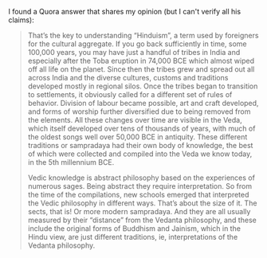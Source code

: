 I found a Quora answer that shares my opinion (but I can't verify all his claims):

> That’s the key to understanding “Hinduism”, a term used by foreigners for the cultural aggregate. If you go back sufficiently in time, some 100,000 years, you may have just a handful of tribes in India and especially after the Toba eruption in 74,000 BCE which almost wiped off all life on the planet. Since then the tribes grew and spread out all across India and the diverse cultures, customs and traditions developed mostly in regional silos. Once the tribes began to transition to settlements, it obviously called for a different set of rules of behavior. Division of labour became possible, art and craft developed, and forms of worship further diversified due to being removed from the elements. All these changes over time are visible in the Veda, which itself developed over tens of thousands of years, with much of the oldest songs well over 50,000 BCE in antiquity. These different traditions or sampradaya had their own body of knowledge, the best of which were collected and compiled into the Veda we know today, in the 5th millennium BCE.
> 
> Vedic knowledge is abstract philosophy based on the experiences of numerous sages. Being abstract they require interpretation. So from the time of the compilations, new schools emerged that interpreted the Vedic philosophy in different ways. That’s about the size of it. The sects, that is! Or more modern sampradaya. And they are all usually measured by their “distance” from the Vedanta philosophy, and these include the original forms of Buddhism and Jainism, which in the Hindu view, are just different traditions, ie, interpretations of the Vedanta philosophy.

